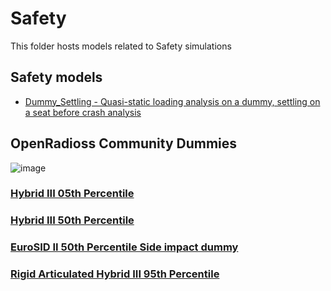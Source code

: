 # Safety

This folder hosts models related to Safety simulations

## Safety models

* [Dummy_Settling - Quasi-static loading analysis on a dummy, settling on a seat before crash analysis](https://github.com/OpenRadioss/ModelExchange/tree/main/Safety/Dummy_Settling)

## OpenRadioss Community Dummies

![image](images/TheOpenRadiossDummyFamily.jpg)

### [Hybrid III 05th Percentile](Hybrid_III_05th_Percentile)

### [Hybrid III 50th Percentile](Hybrid_III_50th_Percentile)

### [EuroSID II 50th Percentile Side impact dummy](EuroSID_II)

### [Rigid Articulated Hybrid III 95th Percentile](Hybrid_III_95th_RG_Articulated)
